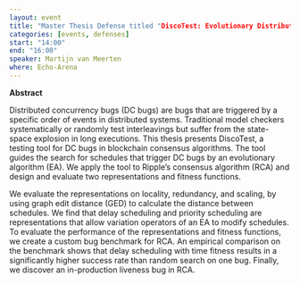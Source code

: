 ```yaml
---
layout: event
title: "Master Thesis Defense titled "DiscoTest: Evolutionary Distributed Concurrency Testing of Blockchain" Consensus Algorithms"
categories: [events, defenses]
start: "14:00"
end: "16:00"
speaker: Martijn van Meerten
where: Echo-Arena
---
```

**Abstract**

Distributed concurrency bugs (DC bugs) are bugs that are triggered by a specific order of events in distributed systems. Traditional model checkers systematically or randomly test interleavings but suffer from the state-space explosion in long executions. This thesis presents DiscoTest, a testing tool for DC bugs in blockchain consensus algorithms. The tool guides the search for schedules that trigger DC bugs by an evolutionary algorithm (EA). We apply the tool to Ripple’s consensus algorithm (RCA) and design and evaluate two representations and fitness functions.

We evaluate the representations on locality, redundancy, and scaling, by using graph edit distance (GED) to calculate the distance between schedules. We find that delay scheduling and priority scheduling are representations that allow variation operators of an EA to modify schedules. To evaluate the performance of the representations and fitness functions, we create a custom bug benchmark for RCA. An empirical comparison on the benchmark shows that delay scheduling with time fitness results in a significantly higher success rate than random search on one bug. Finally, we discover an in-production liveness bug in RCA.
